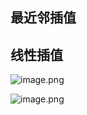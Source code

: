 ## 最近邻插值
## 线性插值
![image.png](https://erin-53347-1330131220.cos.ap-guangzhou.myqcloud.com/202410161225814.png)

![image.png](https://erin-53347-1330131220.cos.ap-guangzhou.myqcloud.com/202410161234107.png)
